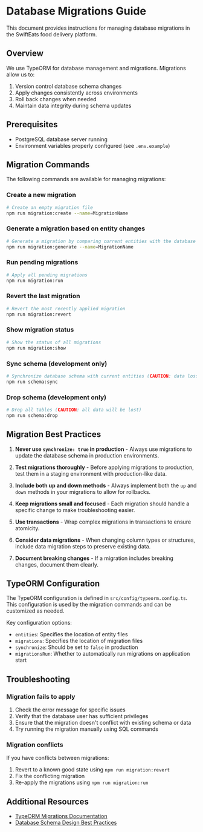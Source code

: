 # Database Migrations Guide

This document provides instructions for managing database migrations in the SwiftEats food delivery platform.

## Overview

We use TypeORM for database management and migrations. Migrations allow us to:

1. Version control database schema changes
2. Apply changes consistently across environments
3. Roll back changes when needed
4. Maintain data integrity during schema updates

## Prerequisites

- PostgreSQL database server running
- Environment variables properly configured (see `.env.example`)

## Migration Commands

The following commands are available for managing migrations:

### Create a new migration

```bash
# Create an empty migration file
npm run migration:create --name=MigrationName
```

### Generate a migration based on entity changes

```bash
# Generate a migration by comparing current entities with the database schema
npm run migration:generate --name=MigrationName
```

### Run pending migrations

```bash
# Apply all pending migrations
npm run migration:run
```

### Revert the last migration

```bash
# Revert the most recently applied migration
npm run migration:revert
```

### Show migration status

```bash
# Show the status of all migrations
npm run migration:show
```

### Sync schema (development only)

```bash
# Synchronize database schema with current entities (CAUTION: data loss possible)
npm run schema:sync
```

### Drop schema (development only)

```bash
# Drop all tables (CAUTION: all data will be lost)
npm run schema:drop
```

## Migration Best Practices

1. **Never use `synchronize: true` in production** - Always use migrations to update the database schema in production environments.

2. **Test migrations thoroughly** - Before applying migrations to production, test them in a staging environment with production-like data.

3. **Include both up and down methods** - Always implement both the `up` and `down` methods in your migrations to allow for rollbacks.

4. **Keep migrations small and focused** - Each migration should handle a specific change to make troubleshooting easier.

5. **Use transactions** - Wrap complex migrations in transactions to ensure atomicity.

6. **Consider data migrations** - When changing column types or structures, include data migration steps to preserve existing data.

7. **Document breaking changes** - If a migration includes breaking changes, document them clearly.

## TypeORM Configuration

The TypeORM configuration is defined in `src/config/typeorm.config.ts`. This configuration is used by the migration commands and can be customized as needed.

Key configuration options:

- `entities`: Specifies the location of entity files
- `migrations`: Specifies the location of migration files
- `synchronize`: Should be set to `false` in production
- `migrationsRun`: Whether to automatically run migrations on application start

## Troubleshooting

### Migration fails to apply

1. Check the error message for specific issues
2. Verify that the database user has sufficient privileges
3. Ensure that the migration doesn't conflict with existing schema or data
4. Try running the migration manually using SQL commands

### Migration conflicts

If you have conflicts between migrations:

1. Revert to a known good state using `npm run migration:revert`
2. Fix the conflicting migration
3. Re-apply the migrations using `npm run migration:run`

## Additional Resources

- [TypeORM Migrations Documentation](https://typeorm.io/#/migrations)
- [Database Schema Design Best Practices](https://www.postgresql.org/docs/current/ddl-schemas.html)
